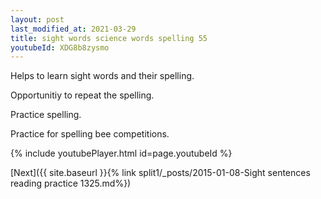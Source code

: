 ```yaml
---
layout: post
last_modified_at: 2021-03-29
title: sight words science words spelling 55
youtubeId: XDG8b8zysmo
---
```

 
 
Helps to learn sight words and their spelling.

Opportunitiy to repeat the spelling. 

Practice spelling. 
 
Practice for spelling bee competitions. 
 
{% include youtubePlayer.html id=page.youtubeId %}
 
 

[Next]({{ site.baseurl }}{% link  split1/_posts/2015-01-08-Sight sentences reading practice 1325.md%})
 
